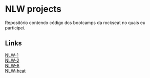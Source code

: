 # NLW projects

Repositório contendo código dos bootcamps da rockseat no quais eu participei. 

## Links
[NLW-1](/nlw-01) <br />
[NLW-2](/nlw-2) <br />
[NLW-8](/nlw-8) <br />
[NLW-heat](/nlw-heat) </br>

